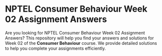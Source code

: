 # NPTEL Consumer Behaviour Week 02 Assignment Answers

Are you looking for NPTEL Consumer Behaviour Week 02 Assignment Answers? This repository will help you find your answers and solutions for Week 02 of the **Consumer Behaviour** course. We provide detailed solutions to help you complete your assignments efficiently.